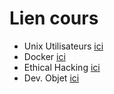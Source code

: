# Lien cours

* Unix Utilisateurs [ici](https://fl.welibre.org/admx/pages/home/index/)
* Docker [ici](https://blog.microlinux.fr/)
* Ethical Hacking [ici](https://github.com/nicosmash/Universities/blob/main/IMT_Ales_Promo_1.md)
* Dev. Objet [ici](https://partage.imt.fr/index.php/s/ne6ZdMgJCtqx43n?path=%2F)
